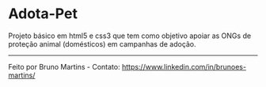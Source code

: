 # Adota-Pet
Projeto básico em html5 e css3 que tem como objetivo apoiar as ONGs de proteção animal (domésticos) em campanhas de adoção.

___________________________________________________________________________________________________________________________

Feito por Bruno Martins - Contato: https://www.linkedin.com/in/brunoes-martins/
